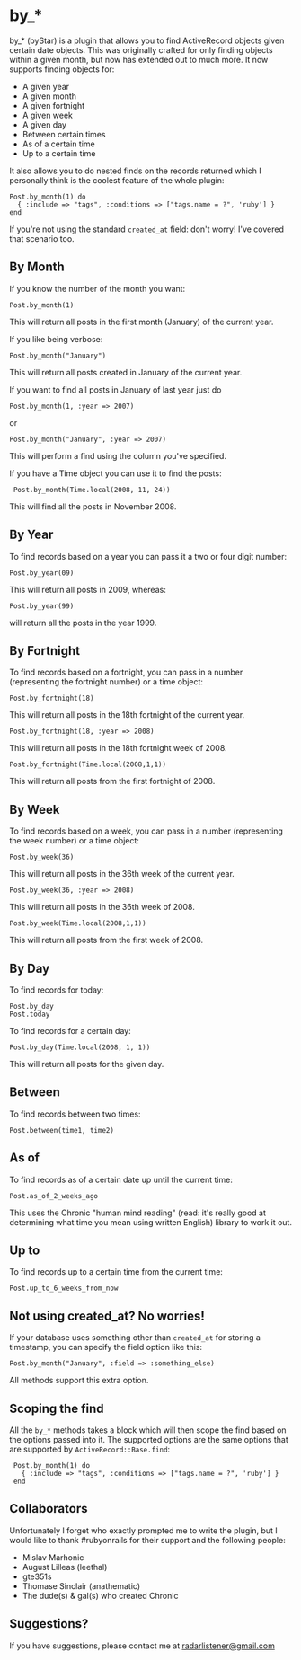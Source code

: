 # by_*


by_* (byStar) is a plugin that allows you to find ActiveRecord objects given certain date objects. This was originally crafted for only finding objects within a given month, but now has extended out to much more. It now supports finding objects for:

* A given year
* A given month
* A given fortnight
* A given week
* A given day
* Between certain times
* As of a certain time
* Up to a certain time


It also allows you to do nested finds on the records returned which I personally think is the coolest feature of the whole plugin:
   
    Post.by_month(1) do
      { :include => "tags", :conditions => ["tags.name = ?", 'ruby'] }
    end
    
If you're not using the standard `created_at` field: don't worry! I've covered that scenario too.

## By Month

If you know the number of the month you want:
 
    Post.by_month(1)
    
This will return all posts in the first month (January) of the current year.

If you like being verbose:

    Post.by_month("January")

This will return all posts created in January of the current year. 

If you want to find all posts in January of last year just do 
    
    Post.by_month(1, :year => 2007)
    
or
    
    Post.by_month("January", :year => 2007)
  
This will perform a find using the column you've specified.

If you have a Time object you can use it to find the posts:

     Post.by_month(Time.local(2008, 11, 24))
     
This will find all the posts in November 2008.


## By Year

To find records based on a year you can pass it a two or four digit number:
    
    Post.by_year(09)
    
This will return all posts in 2009, whereas:

    Post.by_year(99)

will return all the posts in the year 1999.

## By Fortnight

To find records based on a fortnight, you can pass in a number (representing the fortnight number) or a time object:

    Post.by_fortnight(18)
   
This will return all posts in the 18th fortnight of the current year.

    Post.by_fortnight(18, :year => 2008)
    
This will return all posts in the 18th fortnight week of 2008.

    Post.by_fortnight(Time.local(2008,1,1))
    
This will return all posts from the first fortnight of 2008.

## By Week

To find records based on a week, you can pass in a number (representing the week number) or a time object:

    Post.by_week(36)
   
This will return all posts in the 36th week of the current year.

    Post.by_week(36, :year => 2008)
    
This will return all posts in the 36th week of 2008.

    Post.by_week(Time.local(2008,1,1))
    
This will return all posts from the first week of 2008.
   
## By Day

To find records for today:
    
    Post.by_day
    Post.today
    
To find records for a certain day:

    Post.by_day(Time.local(2008, 1, 1))
   
This will return all posts for the given day.

## Between

To find records between two times:

    Post.between(time1, time2)
    
## As of

To find records as of a certain date up until the current time:
    
    Post.as_of_2_weeks_ago
    
This uses the Chronic "human mind reading" (read: it's really good at determining what time you mean using written English) library to work it out.

## Up to

To find records up to a certain time from the current time:

    Post.up_to_6_weeks_from_now

## Not using created_at? No worries!

If your database uses something other than `created_at` for storing a timestamp, you can specify the field option like this:

    Post.by_month("January", :field => :something_else)
    
All methods support this extra option.

## Scoping the find

All the `by_*` methods takes a block which will then scope the find based on the options passed into it. The supported options are the same options that are supported by `ActiveRecord::Base.find`:

     Post.by_month(1) do
       { :include => "tags", :conditions => ["tags.name = ?", 'ruby'] }
     end
     
## Collaborators
  
Unfortunately I forget who exactly prompted me to write the plugin, but I would like to thank #rubyonrails for their support and the following people:

* Mislav Marhonic
* August Lilleas (leethal)
* gte351s
* Thomase Sinclair (anathematic)
* The dude(s) & gal(s) who created Chronic
     
## Suggestions?

If you have suggestions, please contact me at radarlistener@gmail.com